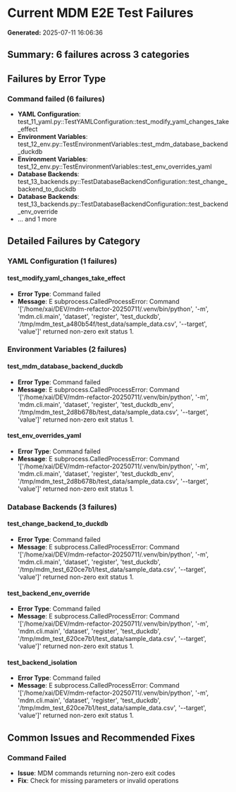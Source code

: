 # Current MDM E2E Test Failures

**Generated:** 2025-07-11 16:06:36

## Summary: 6 failures across 3 categories

## Failures by Error Type

### Command failed (6 failures)
- **YAML Configuration**: test_11_yaml.py::TestYAMLConfiguration::test_modify_yaml_changes_take_effect
- **Environment Variables**: test_12_env.py::TestEnvironmentVariables::test_mdm_database_backend_duckdb
- **Environment Variables**: test_12_env.py::TestEnvironmentVariables::test_env_overrides_yaml
- **Database Backends**: test_13_backends.py::TestDatabaseBackendConfiguration::test_change_backend_to_duckdb
- **Database Backends**: test_13_backends.py::TestDatabaseBackendConfiguration::test_backend_env_override
- ... and 1 more

## Detailed Failures by Category

### YAML Configuration (1 failures)

#### test_modify_yaml_changes_take_effect
- **Error Type**: Command failed
- **Message**: E   subprocess.CalledProcessError: Command '['/home/xai/DEV/mdm-refactor-20250711/.venv/bin/python', '-m', 'mdm.cli.main', 'dataset', 'register', 'test_duckdb', '/tmp/mdm_test_a480b54f/test_data/sample_data.csv', '--target', 'value']' returned non-zero exit status 1.

### Environment Variables (2 failures)

#### test_mdm_database_backend_duckdb
- **Error Type**: Command failed
- **Message**: E   subprocess.CalledProcessError: Command '['/home/xai/DEV/mdm-refactor-20250711/.venv/bin/python', '-m', 'mdm.cli.main', 'dataset', 'register', 'test_duckdb_env', '/tmp/mdm_test_2d8b678b/test_data/sample_data.csv', '--target', 'value']' returned non-zero exit status 1.

#### test_env_overrides_yaml
- **Error Type**: Command failed
- **Message**: E   subprocess.CalledProcessError: Command '['/home/xai/DEV/mdm-refactor-20250711/.venv/bin/python', '-m', 'mdm.cli.main', 'dataset', 'register', 'test_duckdb_env', '/tmp/mdm_test_2d8b678b/test_data/sample_data.csv', '--target', 'value']' returned non-zero exit status 1.

### Database Backends (3 failures)

#### test_change_backend_to_duckdb
- **Error Type**: Command failed
- **Message**: E   subprocess.CalledProcessError: Command '['/home/xai/DEV/mdm-refactor-20250711/.venv/bin/python', '-m', 'mdm.cli.main', 'dataset', 'register', 'test_duckdb', '/tmp/mdm_test_620ce7b1/test_data/sample_data.csv', '--target', 'value']' returned non-zero exit status 1.

#### test_backend_env_override
- **Error Type**: Command failed
- **Message**: E   subprocess.CalledProcessError: Command '['/home/xai/DEV/mdm-refactor-20250711/.venv/bin/python', '-m', 'mdm.cli.main', 'dataset', 'register', 'test_duckdb', '/tmp/mdm_test_620ce7b1/test_data/sample_data.csv', '--target', 'value']' returned non-zero exit status 1.

#### test_backend_isolation
- **Error Type**: Command failed
- **Message**: E   subprocess.CalledProcessError: Command '['/home/xai/DEV/mdm-refactor-20250711/.venv/bin/python', '-m', 'mdm.cli.main', 'dataset', 'register', 'test_duckdb', '/tmp/mdm_test_620ce7b1/test_data/sample_data.csv', '--target', 'value']' returned non-zero exit status 1.

## Common Issues and Recommended Fixes

### Command Failed
- **Issue**: MDM commands returning non-zero exit codes
- **Fix**: Check for missing parameters or invalid operations